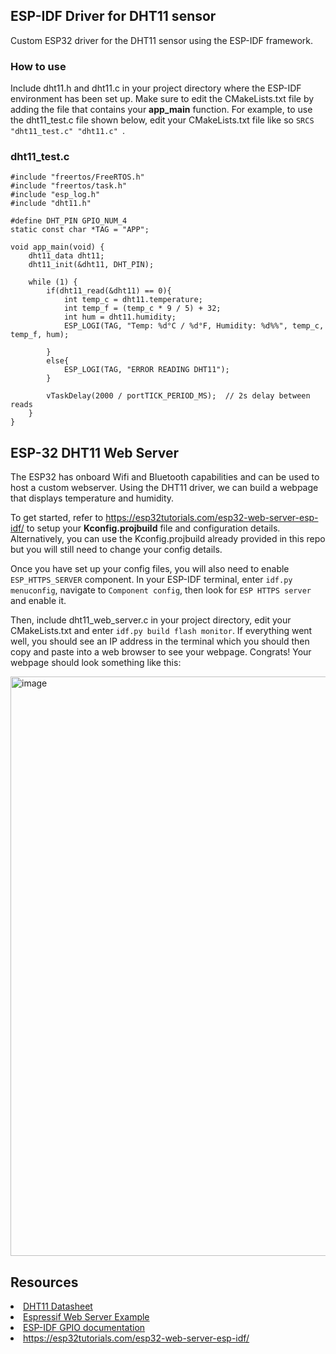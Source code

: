 ## ESP-IDF Driver for DHT11 sensor
Custom ESP32 driver for the DHT11 sensor using the ESP-IDF framework. 
### How to use
Include dht11.h and dht11.c in your project directory where the ESP-IDF environment has been set up. Make sure to edit the CMakeLists.txt file by adding the file that contains your <b>app_main</b> function.
For example, to use the dht11_test.c file shown below, edit your CMakeLists.txt file like so ```SRCS "dht11_test.c" "dht11.c" ```. 
### dht11_test.c
```#include <stdio.h>
#include "freertos/FreeRTOS.h"
#include "freertos/task.h"
#include "esp_log.h"
#include "dht11.h"

#define DHT_PIN GPIO_NUM_4
static const char *TAG = "APP";

void app_main(void) {
    dht11_data dht11;
    dht11_init(&dht11, DHT_PIN);

    while (1) {
        if(dht11_read(&dht11) == 0){
            int temp_c = dht11.temperature;
            int temp_f = (temp_c * 9 / 5) + 32;
            int hum = dht11.humidity;
            ESP_LOGI(TAG, "Temp: %d°C / %d°F, Humidity: %d%%", temp_c, temp_f, hum);

        }
        else{
            ESP_LOGI(TAG, "ERROR READING DHT11");
        }

        vTaskDelay(2000 / portTICK_PERIOD_MS);  // 2s delay between reads
    }
}
```
## ESP-32 DHT11 Web Server
The ESP32 has onboard Wifi and Bluetooth capabilities and can be used to host a custom webserver. Using the DHT11 driver, we can build a webpage that displays temperature and humidity.

To get started, refer to https://esp32tutorials.com/esp32-web-server-esp-idf/ to setup your <b>Kconfig.projbuild</b> file and configuration details. Alternatively, you can use the Kconfig.projbuild already provided in this repo but you will still need to change your config details. 

Once you have set up your config files, you will also need to enable ```ESP_HTTPS_SERVER``` component. In your ESP-IDF terminal, enter ```idf.py menuconfig```, navigate to ```Component config```, then look for ```ESP HTTPS server``` and enable it. 

Then, include dht11_web_server.c in your project directory, edit your CMakeLists.txt and enter ```idf.py build flash monitor```. If everything went well, you should see an IP address in the terminal which you should then copy and paste into a web browser to see your webpage. Congrats! Your webpage should look something like this:

<img width="1918" height="927" alt="image" src="https://github.com/user-attachments/assets/66f299cf-0f83-4857-b76b-94d6f6c8fdad" />


## Resources
<li><a href="https://www.mouser.com/datasheet/2/758/DHT11-Technical-Data-Sheet-Translated-Version-1143054.pdf">DHT11 Datasheet</a>
<li><a href="https://github.com/espressif/esp-idf/blob/v5.5/examples/protocols/http_server/simple/main/main.c">Espressif Web Server Example</a>
<li><a href="https://docs.espressif.com/projects/esp-idf/en/stable/esp32/api-reference/peripherals/gpio.html">ESP-IDF GPIO documentation</a>
<li><a href="https://esp32tutorials.com/esp32-web-server-esp-idf/">https://esp32tutorials.com/esp32-web-server-esp-idf/</a>



